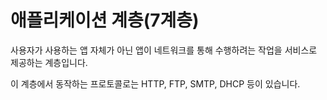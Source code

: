 # 애플리케이션 계층(7계층)

사용자가 사용하는 앱 자체가 아닌 앱이 네트워크를 통해 수행하려는 작업을 서비스로 제공하는 계층입니다.

이 계층에서 동작하는 프로토콜로는 HTTP, FTP, SMTP, DHCP 등이 있습니다.
